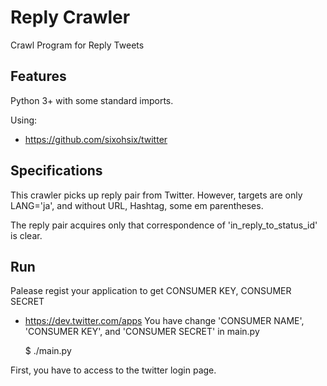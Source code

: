 Reply Crawler
====

Crawl Program for Reply Tweets


Features
----
Python 3+ with some standard imports.

Using:
* https://github.com/sixohsix/twitter


Specifications
----
This crawler picks up reply pair from Twitter.
However, targets are only LANG='ja', and without URL, Hashtag, some em parentheses.

The reply pair acquires only that correspondence of 'in_reply_to_status_id' is clear.

Run
----
Palease regist your application to get CONSUMER KEY, CONSUMER SECRET
* https://dev.twitter.com/apps
You have change 'CONSUMER NAME', 'CONSUMER KEY', and 'CONSUMER SECRET' in main.py

  $ ./main.py

First, you have to access to the twitter login page.
